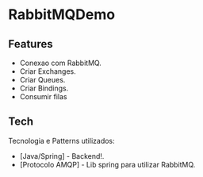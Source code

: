 
# RabbitMQDemo

## Features

- Conexao com RabbitMQ.
- Criar Exchanges.
- Criar Queues.
- Criar Bindings.
- Consumir filas

## Tech

Tecnologia e Patterns utilizados:

- [Java/Spring] - Backend!.
- [Protocolo AMQP] - Lib spring para utilizar RabbitMQ.
